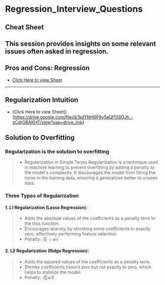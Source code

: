 # Regression_Interview_Questions

## Cheat Sheet
This session provides insights on some relevant issues often asked in regression.
---

## Pros and Cons: Regression
+ [Click Here to view Sheet](https://drive.google.com/file/d/1VmbBvjlPlxhB7eUj1iHGeNgsEXKLtprT/view?usp=drive_link)

---

## Regularization Intuition
+ [Click Here to view Sheet])(https://drive.google.com/file/d/1kdYNH6P9y5aQf13SOJti_-zCdrORAKHT/view?usp=drive_link)

## Solution to Overfitting

### Regularization is the solution to overfitting
> + Regularization in Simple Terms
> Regularization is a technique used in machine learning to prevent overfitting by adding a penalty to the model's complexity. It discourages the model from fitting the noise in the training data, ensuring it generalizes better to unseen data.

### Three Types of Regularization

#### 1. L1 Regularization (Lasso Regression):
> + Adds the absolute values of the coefficients as a penalty term to the loss function.
> + Encourages sparsity by shrinking some coefficients to exactly zero, effectively performing feature selection.
> + Penalty: $𝜆∑∣𝑤𝑖∣$

#### 2. L2 Regularization (Ridge Regression):
> + Adds the squared values of the coefficients as a penalty term.
> + Shrinks coefficients toward zero but not exactly to zero, which helps to stabilize the model.
> + Penalty: $𝜆∑𝑤𝑖2$
​


